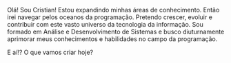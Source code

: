Olá!
Sou Cristian! Estou expandindo minhas áreas de conhecimento. Então irei navegar pelos oceanos da programação. Pretendo crescer, evoluir e contribuir com este vasto universo da tecnologia da informação.
Sou formado em Análise e Desenvolvimento de Sistemas e busco diuturnamente aprimorar meus conhecimentos e habilidades no campo da programação.

E aí!? O que vamos criar hoje?
